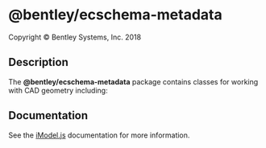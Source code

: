 # @bentley/ecschema-metadata

Copyright © Bentley Systems, Inc. 2018

## Description

The __@bentley/ecschema-metadata__ package contains classes for working with CAD geometry including:

## Documentation

See the [iModel.js](https://www.imodeljs.org) documentation for more information.
